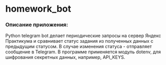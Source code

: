 # homework_bot
### Описание приложения: 
Python telegram bot делает периодические запросы на сервер Яндекс Практикума и сравнивает статус задания из полученных данных с предыдущим статусом. В случае изменения статуса - отправляет сообщение в Telegram. В программе применяется модуль dotenv, для шифрования секретных данных, например, API_KEYS.

